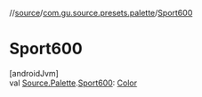 //[source](../../index.md)/[com.gu.source.presets.palette](index.md)/[Sport600](-sport600.md)

# Sport600

[androidJvm]\
val [Source.Palette](../com.gu.source/-source/-palette/index.md).[Sport600](-sport600.md): [Color](https://developer.android.com/reference/kotlin/androidx/compose/ui/graphics/Color.html)
